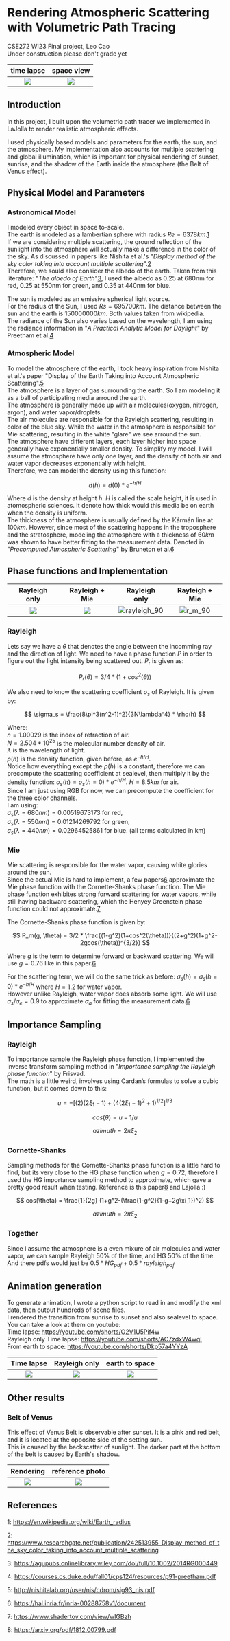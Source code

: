 # Rendering Atmospheric Scattering with Volumetric Path Tracing
CSE272 WI23 Final project, Leo Cao  
Under construction please don't grade yet   

time lapse             |  space view 
:-------------------------:|:-------------------------:
![](https://user-images.githubusercontent.com/49463679/227759202-ad77364c-cf2a-4d06-9843-90cbce4a82d4.gif)  |  ![](https://user-images.githubusercontent.com/49463679/227762243-1682d287-607f-4b49-89ec-0cac15f96da3.PNG)

## Introduction

In this project, I built upon the volumetric path tracer we implemented in LaJolla
to render realistic atmospheric effects.  

I used physically based models and parameters for the earth, 
the sun, and the atmosphere. My implementation also accounts for multiple scattering and global illumination, which is important 
for physical rendering of sunset, sunrise, and the shadow of the Earth inside the atmosphere (the Belt of Venus effect).

## Physical Model and Parameters

  ### Astronomical Model
  I modeled every object in space to-scale.  
  The earth is modeled as a lambertian sphere with radius $Re = 6378 km$.[1]  
  If we are considering multiple scattering, the ground reflection of the sunlight into the atmosphere will actually make a difference in 
  the color of the sky. As discussed in papers like Nishita et al.'s "_Display method of the sky color taking into account multiple scattering_".[2]  
  Therefore, we sould also consider the albedo of the earth. Taken from this literature: "_The albedo of Earth_"[3], I used the albedo as 0.25 at 680nm for red, 
  0.25 at 550nm for green, and 0.35 at 440nm for blue.
  
  The sun is modeled as an emissive spherical light source.  
  For the radius of the Sun, I used $Rs = 695700 km$. The distance between the sun and the earth is $150000000km$. Both values taken from wikipedia.  
  The radiance of the Sun also varies based on the wavelength, I am using the radiance information in "_A Practical Analytic Model for Daylight_" by 
  Preetham et al.[4]
  
  ### Atmospheric Model
  To model the atmosphere of the earth, I took heavy inspiration from Nishita et al.'s paper "Display of the Earth Taking into Account Atmospheric Scattering".[5]  
  The atmosphere is a layer of gas surrounding the earth. So I am modeling it as a ball of participating media arround the earth.  
  The atmosphere is generally made up with air molecules(oxygen, nitrogen, argon), and water vapor/droplets.  
  The air molecules are responsible for the Rayleigh scattering, resulting in color of the blue sky. While the water in the atmosphere is responsible 
  for Mie scattering, resulting in the white "glare" we see arround the sun.  
  The atmosphere have different layers, each layer higher into space generally have exponentially smaller density. To simplify my model, I will assume the atmosphere 
  have only one layer, and the density of both air and water vapor decreases exponentially with height.  
  Therefore, we can model the density using this function: 
  
  $$ d(h) = d(0)*e^{-h/H} $$
  
  Where $d$ is the density at height $h$. $H$ is called the scale height, it is used in atomospheric sciences. It denote how thick would this media be on earth when the density is uniform.  
  The thickness of the atmosphere is usually defined by the Kármán line at $100km$.
  However, since most of the scattering happens in the troposphere and the stratosphere, 
  modeling the atmosphere with a thickness of $60km$ was shown to have better fitting to the measurement data. Denoted in "_Precomputed Atmospheric Scattering_" 
  by Bruneton et al.[6] 
  
## Phase functions and Implementation

  Rayleigh only             |  Rayleigh + Mie  |  Rayleigh only |  Rayleigh + Mie
:-------------------------:|:-------------------------:|:-------------------------:|:-------------------------:
![](https://user-images.githubusercontent.com/49463679/227763877-1095ff31-8c08-48d6-8fb6-756c0518ffc8.PNG)  |  ![](https://user-images.githubusercontent.com/49463679/227763882-852b8686-d1db-448f-8ab3-a81566d6dce1.PNG) | ![rayleigh_90](https://user-images.githubusercontent.com/49463679/227764056-2f16b976-0aac-48e6-bcf6-7d7259cd741d.PNG) | ![r_m_90](https://user-images.githubusercontent.com/49463679/227764061-8614fd1b-0a21-4396-a785-8796f73959e7.PNG)

  ### Rayleigh  
  Lets say we have a $\theta$ that denotes the angle between the incomming ray and the direction of light. We need to have a phase function $P$ in order to 
  figure out the light intensity being scattered out. $P_r$ is given as:  
  
  $$ P_r(\theta) = 3/4 * (1+cos^2(\theta))$$
  
  We also need to know the scattering coefficient $\sigma_s$ of Rayleigh. It is given by:  
  
  $$ \sigma_s = \frac{8\pi^3(n^2-1)^2}{3N\lambda^4} * \rho(h) $$
  
  Where:  
  $n = 1.00029$ is the index of refraction of air.  
  $N = 2.504 * 10^25$ is the molecular number density of air.  
  $\lambda$ is the wavelength of light.  
  $\rho(h)$ is the density function, given before, as $e^{-h/H}$.  
  Notice how everything except the $\rho(h)$ is a constant, therefore we can precompute the scattering coefficient at sealevel, 
  then multiply it by the density function: $\sigma_s(h) = \sigma_s(h=0) * e^{-h/H}$. $H = 8.5km$ for air.  
  Since I am just using RGB for now, we can precompute the coefficient for the three color channels.  
  I am using:  
  $\sigma_s(\lambda=680nm) = 0.00519673173$ for red,  
  $\sigma_s(\lambda=550nm) = 0.01214269792$ for green,  
  $\sigma_s(\lambda=440nm) = 0.02964525861$ for blue. (all terms calculated in km)  
  
  ### Mie  
  Mie scattering is responsible for the water vapor, causing white glories around the sun.  
  Since the actual Mie is hard to implement, a few papers[6] approximate the Mie phase function with 
  the Cornette-Shanks phase function. The Mie phase function exhibites strong forward scattering for water vapors, 
  while still having backward scattering, which the Henyey Greenstein phase function could not approximate.[7]  
  
  The Cornette-Shanks phase function is given by:  
  
  $$ P_m(g, \theta) = 3/2 * \frac{(1-g^2)(1+cos^2(\theta))}{(2+g^2)(1+g^2-2gcos(\theta))^{3/2}} $$  
  
  Where $g$ is the term to determine forward or backward scattering. We will use $g = 0.76$ like in this paper.[6]  
  
  For the scattering term, we will do the same trick as before: $\sigma_s(h) = \sigma_s(h=0) * e^{-h/H}$ where $H = 1.2$ for water vapor.  
  However unlike Rayleigh, water vapor does absorb some light. We will use $\sigma_s / \sigma_e = 0.9$ to approximate $\sigma_a$ for fitting the 
  measurement data.[6]  
  
## Importance Sampling

### Rayleigh
To importance sample the Rayleigh phase function, I implemented the inverse transform sampling method in "_Importance sampling the Rayleigh phase function_" by Frisvad.  
The math is a little weird, involves using Cardan’s formulas to solve a cubic function, but it comes down to this:  

$$ u = -[(2)(2\xi_1-1)+(4(2\xi_1-1)^2+1)^{1/2}]^{1/3} $$

$$ cos(\theta) = u - 1/u$$ 

$$ azimuth = 2\pi\xi_2 $$  

### Cornette-Shanks
Sampling methods for the Cornette-Shanks phase function is a little hard to find, but its very close to the HG phase function when $g = 0.72$, 
therefore I used the HG importance sampling method to approximate, which gave a pretty good result when testing. Reference is this paper[8] and Lajolla :)  

$$  cos(\theta) = \frac{1}{2g} (1+g^2-(\frac{1-g^2}{1-g+2g\xi_1})^2) $$  

$$ azimuth = 2\pi\xi_2 $$  

### Together
Since I assume the atmosphere is a even mixure of air molecules and water vapor, we can sample Rayleigh 50% of the time, and HG 50% of the time.  
And there pdfs would just be $0.5 * HG_{pdf} + 0.5 * rayleigh_{pdf}$

## Animation generation

To generate animation, I wrote a python script to read in and modify the xml data, then output hundreds of scene files.  
I rendered the transition from sunrise to sunset and also sealevel to space.
You can take a look at them on youtube:   
Time lapse: https://youtube.com/shorts/O2V1U5Pif4w  
Rayleigh only Time lapse: https://youtube.com/shorts/AC7zdxW4wqI  
From earth to space: https://youtube.com/shorts/Dkp57a4YYzA  

  Time lapse             |  Rayleigh only  |  earth to space
:-------------------------:|:-------------------------:|:-------------------------:
![](https://user-images.githubusercontent.com/49463679/227759202-ad77364c-cf2a-4d06-9843-90cbce4a82d4.gif)  |  ![](https://user-images.githubusercontent.com/49463679/227764996-2a32c9aa-9d1e-4aef-bde9-9377da6e40e9.gif) | ![](https://user-images.githubusercontent.com/49463679/227765061-231f477b-30c0-4380-b358-a29d72108324.gif) 

## Other results

### Belt of Venus
This effect of Venus Belt is observable after sunset. It is a pink and red belt, and it is located at the opposite side of the setting sun.  
This is caused by the backscatter of sunlight. The darker part at the bottom of the belt is caused by Earth's shadow.  

  Rendering            |  reference photo
:-------------------------:|:-------------------------:
![](https://user-images.githubusercontent.com/49463679/227765542-604e8615-d210-4d3a-9037-ddb202025ee5.PNG)  |  ![](https://user-images.githubusercontent.com/49463679/227765631-53f16088-3d6b-4da4-b6d2-f38f8ea37782.PNG)

  
## References
[1]: <https://en.wikipedia.org/wiki/Earth_radius>  
1: https://en.wikipedia.org/wiki/Earth_radius

[2]: <https://www.researchgate.net/publication/242513955_Display_method_of_the_sky_color_taking_into_account_multiple_scattering>
2: https://www.researchgate.net/publication/242513955_Display_method_of_the_sky_color_taking_into_account_multiple_scattering

[3]: <https://agupubs.onlinelibrary.wiley.com/doi/full/10.1002/2014RG000449>
3: https://agupubs.onlinelibrary.wiley.com/doi/full/10.1002/2014RG000449

[4]: https://courses.cs.duke.edu/fall01/cps124/resources/p91-preetham.pdf
4: https://courses.cs.duke.edu/fall01/cps124/resources/p91-preetham.pdf

[5]: http://nishitalab.org/user/nis/cdrom/sig93_nis.pdf
5: http://nishitalab.org/user/nis/cdrom/sig93_nis.pdf

[6]: https://hal.inria.fr/inria-00288758v1/document
6: https://hal.inria.fr/inria-00288758v1/document

[7]: https://www.shadertoy.com/view/wlGBzh
7: https://www.shadertoy.com/view/wlGBzh

[8]: https://arxiv.org/pdf/1812.00799.pdf
8: https://arxiv.org/pdf/1812.00799.pdf

